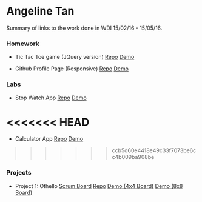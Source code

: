 # Angeline Tan

Summary of links to the work done in WDI 15/02/16 - 15/05/16.

### Homework 
* Tic Tac Toe game (JQuery version) [Repo](https://github.com/Lnfra/tic-tac-toe) [Demo](https://lnfra.github.io/tic-tac-toe)

* Github Profile Page (Responsive) [Repo](https://github.com/Lnfra/lnfra.github.io) [Demo](https://lnfra.github.io)

### Labs 
* Stop Watch App [Repo](https://github.com/Lnfra/stopwatch) [Demo](https://lnfra.github.io/stopwatch)

<<<<<<< HEAD
=======
* Calculator App [Repo](https://github.com/Lnfra/calculator) [Demo](https://lnfra.github.io/calculator)

>>>>>>> ccb5d60e4418e49c33f7073be6cc4b009ba908be
### Projects 
* Project 1: Othello [Scrum Board](https://trello.com/b/ZD2KUx8c) 
[Repo](https://github.com/Lnfra/othello) [Demo (4x4 Board)](https://lnfra.github.io/othello) [Demo (8x8 Board)](https://lnfra.github.io/othello/full)
